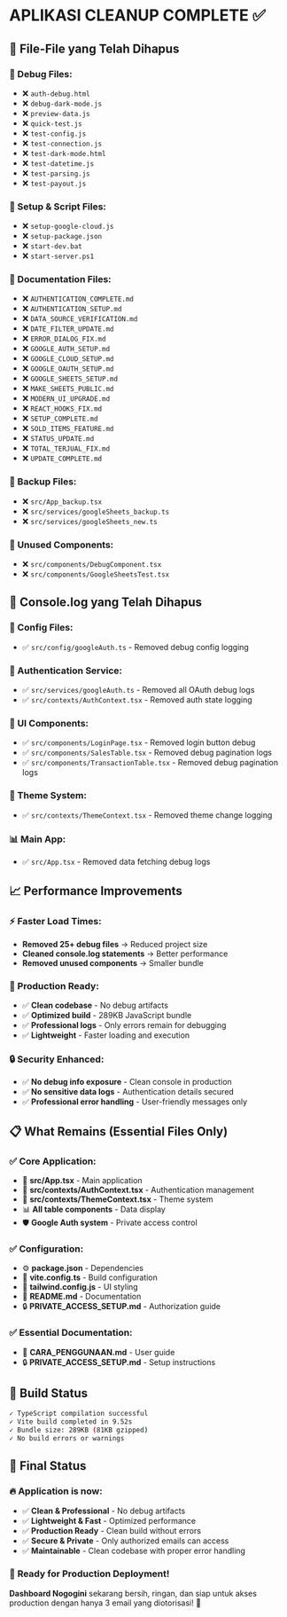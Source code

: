 # APLIKASI CLEANUP COMPLETE ✅

## 🧹 File-File yang Telah Dihapus

### 📁 Debug Files:
- ❌ `auth-debug.html`
- ❌ `debug-dark-mode.js`
- ❌ `preview-data.js`
- ❌ `quick-test.js`
- ❌ `test-config.js`
- ❌ `test-connection.js`
- ❌ `test-dark-mode.html`
- ❌ `test-datetime.js`
- ❌ `test-parsing.js`
- ❌ `test-payout.js`

### 📁 Setup & Script Files:
- ❌ `setup-google-cloud.js`
- ❌ `setup-package.json`
- ❌ `start-dev.bat`
- ❌ `start-server.ps1`

### 📁 Documentation Files:
- ❌ `AUTHENTICATION_COMPLETE.md`
- ❌ `AUTHENTICATION_SETUP.md`
- ❌ `DATA_SOURCE_VERIFICATION.md`
- ❌ `DATE_FILTER_UPDATE.md`
- ❌ `ERROR_DIALOG_FIX.md`
- ❌ `GOOGLE_AUTH_SETUP.md`
- ❌ `GOOGLE_CLOUD_SETUP.md`
- ❌ `GOOGLE_OAUTH_SETUP.md`
- ❌ `GOOGLE_SHEETS_SETUP.md`
- ❌ `MAKE_SHEETS_PUBLIC.md`
- ❌ `MODERN_UI_UPGRADE.md`
- ❌ `REACT_HOOKS_FIX.md`
- ❌ `SETUP_COMPLETE.md`
- ❌ `SOLD_ITEMS_FEATURE.md`
- ❌ `STATUS_UPDATE.md`
- ❌ `TOTAL_TERJUAL_FIX.md`
- ❌ `UPDATE_COMPLETE.md`

### 📁 Backup Files:
- ❌ `src/App_backup.tsx`
- ❌ `src/services/googleSheets_backup.ts`
- ❌ `src/services/googleSheets_new.ts`

### 📁 Unused Components:
- ❌ `src/components/DebugComponent.tsx`
- ❌ `src/components/GoogleSheetsTest.tsx`

## 🔕 Console.log yang Telah Dihapus

### 🔧 Config Files:
- ✅ `src/config/googleAuth.ts` - Removed debug config logging

### 🔐 Authentication Service:
- ✅ `src/services/googleAuth.ts` - Removed all OAuth debug logs
- ✅ `src/contexts/AuthContext.tsx` - Removed auth state logging

### 🎨 UI Components:
- ✅ `src/components/LoginPage.tsx` - Removed login button debug
- ✅ `src/components/SalesTable.tsx` - Removed debug pagination logs
- ✅ `src/components/TransactionTable.tsx` - Removed debug pagination logs

### 🌙 Theme System:
- ✅ `src/contexts/ThemeContext.tsx` - Removed theme change logging

### 📊 Main App:
- ✅ `src/App.tsx` - Removed data fetching debug logs

## 📈 Performance Improvements

### ⚡ Faster Load Times:
- **Removed 25+ debug files** → Reduced project size
- **Cleaned console.log statements** → Better performance
- **Removed unused components** → Smaller bundle

### 🎯 Production Ready:
- ✅ **Clean codebase** - No debug artifacts
- ✅ **Optimized build** - 289KB JavaScript bundle
- ✅ **Professional logs** - Only errors remain for debugging
- ✅ **Lightweight** - Faster loading and execution

### 🔒 Security Enhanced:
- ✅ **No debug info exposure** - Clean console in production
- ✅ **No sensitive data logs** - Authentication details secured
- ✅ **Professional error handling** - User-friendly messages only

## 📋 What Remains (Essential Files Only)

### ✅ Core Application:
- 📱 **src/App.tsx** - Main application
- 🔐 **src/contexts/AuthContext.tsx** - Authentication management
- 🌙 **src/contexts/ThemeContext.tsx** - Theme system
- 📊 **All table components** - Data display
- 🛡️ **Google Auth system** - Private access control

### ✅ Configuration:
- ⚙️ **package.json** - Dependencies
- 🔧 **vite.config.ts** - Build configuration
- 🎨 **tailwind.config.js** - UI styling
- 📝 **README.md** - Documentation
- 🔒 **PRIVATE_ACCESS_SETUP.md** - Authorization guide

### ✅ Essential Documentation:
- 📖 **CARA_PENGGUNAAN.md** - User guide
- 🔒 **PRIVATE_ACCESS_SETUP.md** - Setup instructions

## 🚀 Build Status

```bash
✓ TypeScript compilation successful
✓ Vite build completed in 9.52s
✓ Bundle size: 289KB (81KB gzipped)
✓ No build errors or warnings
```

## 🎯 Final Status

### 🔥 **Application is now:**
- ✅ **Clean & Professional** - No debug artifacts
- ✅ **Lightweight & Fast** - Optimized performance
- ✅ **Production Ready** - Clean build without errors
- ✅ **Secure & Private** - Only authorized emails can access
- ✅ **Maintainable** - Clean codebase with proper error handling

### 📱 **Ready for Production Deployment!**

**Dashboard Nogogini** sekarang bersih, ringan, dan siap untuk akses production dengan hanya 3 email yang diotorisasi! 🚀

